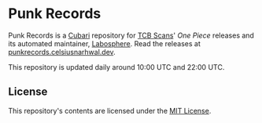 # Punk Records

Punk Records is a [Cubari](https://cubari.moe) repository for [TCB Scans](https://tcbscans.com)' _One Piece_ releases
and its automated maintainer, [Labosphere](labosphere). Read the releases
at [punkrecords.celsiusnarhwal.dev](https://punkrecords.celsiusnarhwal.dev).

This repository is updated daily around 10:00 UTC and 22:00 UTC.

## License

This repository's contents are licensed under the [MIT License](LICENSE.md).
